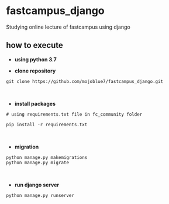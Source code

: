 # fastcampus_django

Studying online lecture of fastcampus using django
<br/>

## how to execute

- **using python 3.7**

- **clone repository**

```
git clone https://github.com/mojoblue7/fastcampus_django.git
```

<br/>

- **install packages**

```
# using requirements.txt file in fc_community folder

pip install -r requirements.txt
```

<br/>

- **migration**

```
python manage.py makemigrations
python manage.py migrate
```

<br/>

- **run django server**

```
python manage.py runserver
```
